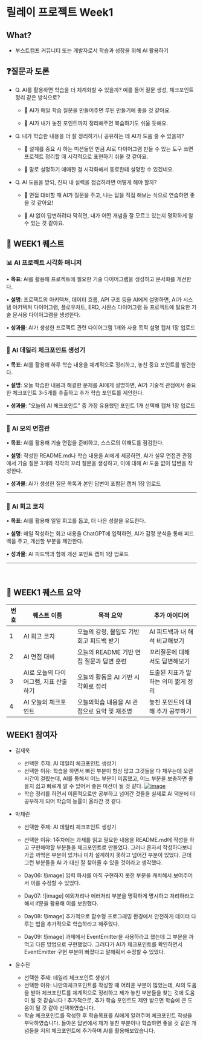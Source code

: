 # 릴레이 프로젝트 Week1

## What?

- 부스트캠프 커뮤니티 또는 개발자로서 학습과 성장을 위해 AI 활용하기

## ❓질문과 토론

- Q. AI를 활용하면 학습을 더 체계화할 수 있을까? 예를 들어 질문 생성, 체크포인트 정리 같은 방식으로?

  - 💬 AI가 매일 학습 질문을 만들어주면 루틴 만들기에 좋을 것 같아요.

  - 💬 AI가 내가 놓친 포인트까지 정리해주면 복습하기도 쉬울 듯해요.

- Q. 내가 학습한 내용을 더 잘 정리하거나 공유하는 데 AI가 도움 줄 수 있을까?

  - 💬 설계를 중요 시 하는 미션들인 만큼 AI로 다이어그램 만들 수 있는 도구 쓰면 프로젝트 정리할 때 시각적으로 표현하기 쉬울 것 같아요.

  - 💬 말로 설명하기 애매한 걸 시각화해서 동료한테 설명할 수 있겠네요.

- Q. AI 도움을 받되, 진짜 내 실력을 점검하려면 어떻게 해야 할까?

  - 💬 면접 대비할 때 AI가 질문을 주고, 나는 답을 직접 해보는 식으로 연습하면 좋을 것 같아요!

  - 💬 AI 없이 답변하려다 막히면, 내가 어떤 개념을 잘 모르고 있는지 명확하게 알 수 있는 것 같아요.


## 📌 WEEK1 퀘스트

### 📊 **AI 프로젝트 시각화 매니저**

• **목표**: AI를 활용해 프로젝트에 필요한 기술 다이어그램을 생성하고 문서화를 개선한다.

• **설명**: 프로젝트의 아키텍처, 데이터 흐름, API 구조 등을 AI에게 설명하면, AI가 시스템 아키텍처 다이어그램, 플로우차트, ERD, 시퀀스 다이어그램 등 프로젝트에 필요한 기술 문서용 다이어그램을 생성한다.

• **성과물**: AI가 생성한 프로젝트 관련 다이어그램 1개와 사용 목적 설명 캡처 1장 업로드

---

### 🎯 **AI 데일리 체크포인트 생성기**
• **목표**: AI를 활용해 하루 학습 내용을 체계적으로 정리하고, 놓친 중요 포인트를 발견한다.

• **설명**: 오늘 학습한 내용과 해결한 문제를 AI에게 설명하면, AI가 기술적 관점에서 중요한 체크포인트 3-5개를 추출하고 추가 학습 포인트를 제안한다.

• **성과물**: "오늘의 AI 체크포인트" 중 가장 유용했던 포인트 1개 선택해 캡처 1장 업로드

---

### 💼 **AI 모의 면접관**
• **목표**: AI를 활용해 기술 면접을 준비하고, 스스로의 이해도를 점검한다.

• **설명**: 작성한 README.md나 학습 내용을 AI에게 제공하면, AI가 실무 면접관 관점에서 기술 질문 3개와 각각의 꼬리 질문을 생성하고, 이에 대해 AI 도움 없이 답변을 작성한다.

• **성과물**: AI가 생성한 질문 목록과 본인 답변이 포함된 캡처 1장 업로드

---

### 📘 **AI 회고 코치**
• **목표**: AI를 활용해 일일 회고를 돕고, 더 나은 성찰을 유도한다.

• **설명**: 매일 작성하는 회고 내용을 ChatGPT에 입력하면, AI가 감정 분석을 통해 피드백을 주고, 개선할 부분을 제안한다.

• **성과물**: AI 피드백과 함께 개선 포인트 캡처 1장 업로드

---

<br>

## 📌 WEEK1 퀘스트 요약
| 번호 | 퀘스트 이름                           | 목적 요약                                    | 추가 아이디어                       |
| ---- | ------------------------------------- | -------------------------------------------- | ----------------------------------- |
| 1    | AI 회고 코치                          | 오늘의 감정, 몰입도 기반 회고 피드백 받기    | AI 피드백과 내 해석 비교해보기      |
| 2    | AI 면접 대비                          | 오늘의 README 기반 면접 질문과 답변 훈련     | 꼬리질문에 대해서도 답변해보기      |
| 3    | AI로 오늘의 다이어그램, 지표 산출하기 | 오늘의 활동을 AI 기반 시각화로 정리          | 도출된 지표가 말하는 의미 짧게 정리 |
| 4    | AI 오늘의 체크포인트                  | 오늘의학습 내용을 AI 관점으로 요약 및 재조명 | 놓친 포인트에 대해 추가 공부하기    |


## WEEK1 참여자

- 김재욱
  - 선택한 주제: AI 데일리 체크포인트 생성기
  - 선택한 이유: 학습을 하면서 빠진 부분이 항상 많고 그것들을 다 채우는데 오랜 시간이 걸렸는데, AI를 통해서 어느 부분이 미흡했고, 어느 부분을 보충하면 좋을지 쉽고 빠르게 알 수 있어서 좋은 미션이 될 것 같다.
    <a href="https://imgbb.com/"><img src="https://i.ibb.co/3y1PBBGv/image.png" alt="image" border="0"></a>
  - 학습 정리를 하면서 이론적으로만 공부하고 넘어간 것들을 실제로 AI 덕분에 더 공부하게 되어 학습의 능률이 올라간 것 같다.

- 박채린
  - 선택한 주제: AI 데일리 체크포인트 생성기
  - 선택한 이유: 1주차에는 과제를 읽고 필요한 내용을 README.md에 작성을 하고 구현해야할 부분들을 체크포인트로 만들었다. 그러나 혼자서 작성하다보니 가끔 까먹은 부분이 있거나 미처 설계하지 못하고 넘어간 부분이 있었다. 근데 그런 부분들을 AI 가 대신 잘 찾아줄 수 있을 것이라고 생각했다.
 
  - Day06: ![image] 입력 파서를 아직 구현하지 못한 부분을 캐치해서 보여주어서 이를 수정할 수 있었다.
  - Day07: ![image] 예외처리나 에러처리 부분을 명확하게 명시하고 처리하라고 해서 if문을 활용해 이를 보완했다.
  - Day08: ![image] 추가적으로 함수형 프로그래밍 환경에서 안전하게 데이터 다루는 법을 추가적으로 학습하라고 해주었다.
  - Day09: ![image] 과제에서 EventEmitter을 사용하라고 했는데 그 부분을 까먹고 다른 방법으로 구현했었다. 그러다가 AI가 체크포인트를 확인하면서 EventEmitter 구현 부분이 빠졌다고 말해줘서 수정할 수 있었다.

- 윤수진
  - 선택한 주제: 데일리 체크포인트 생성기
  - 선택한 이유: 나만의체크포인트를 작성할 때 어려운 부분이 많았는데, AI의 도움을 받아 체크포인트를 체계적으로 정리하고 제가 놓친 부분들을 찾는 것에 도움이 될 것 같습니다 ! 추가적으로, 추가 학습 포인트도 제안 받으면 학습에 큰 도움이 될 것 같아 선택하였습니다.
  - 학습 체크포인트를 작성한 후 학습목표를 AI에게 알려주며 체크포인트 작성을 부탁하였습니다. 돌아온 답변에서 제가 놓친 부분이나 학습하면 좋을 것 같은 개념들을 저의 체크포인트에 추가하며 AI를 활용해보았습니다.
